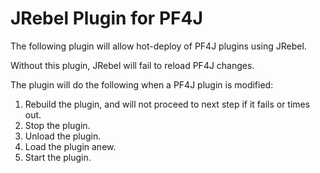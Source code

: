  # JRebel Plugin for PF4J
 
 The following plugin will allow hot-deploy of PF4J plugins using JRebel.
 
 Without this plugin, JRebel will fail to reload PF4J changes. 
 
 The plugin will do the following when a PF4J plugin is modified:
 
 1) Rebuild the plugin, and will not proceed to next step if it fails or times out.
 1) Stop the plugin.
 1) Unload the plugin.
 1) Load the plugin anew.
 1) Start the plugin.
